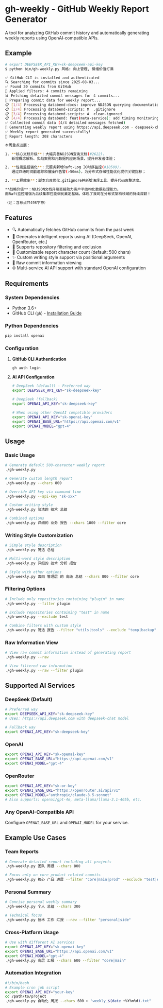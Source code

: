 # gh-weekly - GitHub Weekly Report Generator

A tool for analyzing GitHub commit history and automatically generating weekly reports using OpenAI-compatible APIs.

## Example

```bash
# export DEEPSEEK_API_KEY=sk-deepseek-api-key
$ python bin/gh-weekly.py 风格: 向上管理, 情绪价值打满

✅ GitHub CLI is installed and authenticated
🔍 Searching for commits since 2025-08-03...
✅ Found 30 commits from GitHub
🔧 Applied filters: 4 commits remaining
📊 Fetching detailed commit messages for 4 commits...
📝 Preparing commit data for weekly report...
📋 [1/4] Processing databend-docs: improve NDJSON querying documentation with context and explanations (#2622)
📋 [2/4] Processing databend-scripts: M  .gitignore
📋 [3/4] Processing databend-scripts: A  clean-ignored
📋 [4/4] Processing databend: feat(meta-service): add timing monitoring for Raft-Log IO (#18509)
✅ Collected commit data (4/4 detailed messages fetched)
🤖 Generating weekly report using https://api.deepseek.com - deepseek-chat (max 500 chars)...
✅ Weekly report generated successfully!
📏 Report length: 308 characters

本周重点进展：

1. **核心文档升级**：大幅完善NDJSON查询文档(#2622)，
   新增概念解析、实战案例和元数据列应用场景，提升开发者体验；

2. **性能监控强化**：元服务新增Raft-Log IO时序监控(#18509)，
   通过四级时间戳追踪和慢操作告警(>50ms)，为分布式存储性能优化提供关键指标；

3. **工程效率**：脚本仓库优化.gitignore并新增清理工具，提升代码库整洁度。

**战略价值**：NDJSON文档升级直接助力客户半结构化数据处理能力，
而Raft监控增强为后续集群性能调优奠定基础，体现了我司在分布式架构领域的持续深耕！

（注：含标点共498字符）

```

## Features

- 🔍 Automatically fetches GitHub commits from the past week
- 🤖 Generates intelligent reports using AI (DeepSeek, OpenAI, OpenRouter, etc.)
- 🎯 Supports repository filtering and exclusion
- 📝 Customizable report character count (default: 500 chars)
- ✨ Custom writing style support via positional arguments
- 🔧 Raw commit information viewing
- 🌐 Multi-service AI API support with standard OpenAI configuration

## Requirements

### System Dependencies
- Python 3.6+
- GitHub CLI (`gh`) - [Installation Guide](https://cli.github.com/)

### Python Dependencies
```bash
pip install openai
```

### Configuration
1. **GitHub CLI Authentication**
   ```bash
   gh auth login
   ```

2. **AI API Configuration**
   ```bash
   # DeepSeek (default) - Preferred way
   export DEEPSEEK_API_KEY="sk-deepseek-key"
   
   # DeepSeek (fallback)
   export OPENAI_API_KEY="sk-deepseek-key"

   # When using other OpenAI compatible providers
   export OPENAI_API_KEY="sk-openai-key"
   export OPENAI_BASE_URL="https://api.openai.com/v1"
   export OPENAI_MODEL="gpt-4"
   ```

## Usage

### Basic Usage

```bash
# Generate default 500-character weekly report
./gh-weekly.py

# Generate custom length report
./gh-weekly.py --chars 800

# Override API key via command line
./gh-weekly.py --api-key "sk-xxx"

# Custom writing style
./gh-weekly.py 简洁的 技术 总结

# Combined options
./gh-weekly.py 详细的 业务 报告 --chars 1000 --filter core
```

### Writing Style Customization

```bash
# Simple style description
./gh-weekly.py 简洁 总结

# Multi-word style description
./gh-weekly.py 详细的 技术 分析 报告

# Style with other options
./gh-weekly.py 面向 管理层 的 高级 总结 --chars 800 --filter core
```

### Filtering Options

```bash
# Include only repositories containing "plugin" in name
./gh-weekly.py --filter plugin

# Exclude repositories containing "test" in name
./gh-weekly.py --exclude test

# Combine filters with custom style
./gh-weekly.py 简洁 报告 --filter "utils|tools" --exclude "temp|backup"
```

### Raw Information View

```bash
# View raw commit information instead of generating report
./gh-weekly.py --raw

# View filtered raw information
./gh-weekly.py --raw --filter plugin
```

## Supported AI Services

### DeepSeek (Default)
```bash
# Preferred way
export DEEPSEEK_API_KEY="sk-deepseek-key"
# Uses: https://api.deepseek.com with deepseek-chat model

# Fallback way  
export OPENAI_API_KEY="sk-deepseek-key"
```

### OpenAI
```bash
export OPENAI_API_KEY="sk-openai-key"
export OPENAI_BASE_URL="https://api.openai.com/v1"
export OPENAI_MODEL="gpt-4"
```

### OpenRouter
```bash
export OPENAI_API_KEY="sk-or-key"
export OPENAI_BASE_URL="https://openrouter.ai/api/v1"
export OPENAI_MODEL="anthropic/claude-3.5-sonnet"
# Also supports: openai/gpt-4o, meta-llama/llama-3.1-405b, etc.
```

### Any OpenAI-Compatible API
Configure `OPENAI_BASE_URL` and `OPENAI_MODEL` for your service.

## Example Use Cases

### Team Reports
```bash
# Generate detailed report including all projects
./gh-weekly.py 团队 周报 --chars 800

# Focus only on core product related commits
./gh-weekly.py 核心 产品 进展 --filter "core|main|prod" --exclude "test|demo"
```

### Personal Summary
```bash
# Concise personal weekly summary
./gh-weekly.py 个人 总结 --chars 300

# Technical focus
./gh-weekly.py 技术 工作 汇报 --raw --filter "personal|side"
```

### Cross-Platform Usage
```bash
# Use with different AI services
export OPENAI_API_KEY="sk-openai-key"
export OPENAI_BASE_URL="https://api.openai.com/v1"
export OPENAI_MODEL="gpt-4"
./gh-weekly.py 高层 汇报 --chars 600 --filter "core|main"
```

### Automation Integration
```bash
#!/bin/bash
# Example cron job script
export OPENAI_API_KEY="your-key"
cd /path/to/project
./gh-weekly.py 自动化 周报 --chars 600 > "weekly_$(date +%Y%m%d).txt"
```
